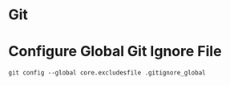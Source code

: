 # Git

# Configure Global Git Ignore File

```shell
git config --global core.excludesfile .gitignore_global
```
